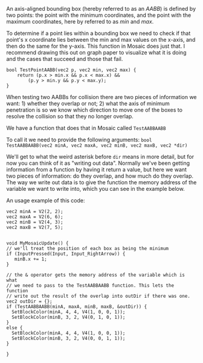 An axis-aligned bounding box (hereby referred to as an *AABB*) is defined by two points: the point with the minimum coordinates, and the point with the maximum coordinates, here by referred to as *min* and *max*. 

To determine if a point lies within a bounding box we need to check if that point's x coordinate lies between the min and max values on the x-axis, and then do the same for the y-axis. This function in Mosaic does just that. I recommend drawing this out on graph paper to visualize what it is doing and the cases that succeed and those that fail. 

```
bool TestPointAABB(vec2 p, vec2 min, vec2 max) {
    return (p.x > min.x && p.x < max.x) &&
        (p.y > min.y && p.y < max.y);
}
```

When testing two AABBs for collision there are two pieces of information we want: 1) whether they overlap or not; 2) what the axis of minimum penetration is so we know which direction to move one of the boxes to resolve the collision so that they no longer overlap. 

We have a function that does that in Mosaic called `TestAABBAABB`

To call it we need to provide the following arguments: `bool TestAABBAABB(vec2 minA, vec2 maxA, vec2 minB, vec2 maxB, vec2 *dir)`

We'll get to what the weird asterisk before `dir` means in more detail, but for now you can think of it as "writing out data". Normally we've been getting information from a function by having it return a value, but here we want two pieces of information: do they overlap, and how much do they overlap. The way we write out data is to give the function the memory address of the variable we want to write into, which you can see in the example below. 

An usage example of this code: 

```
vec2 minA = V2(2, 2);
vec2 maxA = V2(6, 6);
vec2 minB = V2(4, 3);
vec2 maxB = V2(7, 5);


void MyMosaicUpdate() {
// we'll treat the position of each box as being the minimum
if (InputPressed(Input, Input_RightArrow)) {
   minB.x += 1;
}

// the & operator gets the memory address of the variable which is what
// we need to pass to the TestAABBAABB function. This lets the function
// write out the result of the overlap into outDir if there was one. 
vec2 outDir = {};
if (TestAABBAABB(minA, maxA, minB, maxB, &outDir)) {
  SetBlockColor(minA, 4, 4, V4(1, 0, 0, 1));
  SetBlockColor(minB, 3, 2, V4(0, 1, 0, 1));
}
else {
  SetBlockColor(minA, 4, 4, V4(1, 0, 0, 1));
  SetBlockColor(minB, 3, 2, V4(0, 0, 1, 1));
}

}
```

